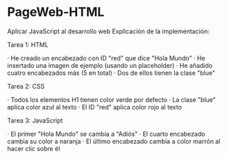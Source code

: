 # PageWeb-HTML
Aplicar JavaScript al desarrollo web 
Explicación de la implementación:

Tarea 1: HTML

· He creado un encabezado con ID "red" que dice "Hola Mundo"
· He insertado una imagen de ejemplo (usando un placeholder)
· He añadido cuatro encabezados más (5 en total)
· Dos de ellos tienen la clase "blue"

Tarea 2: CSS

· Todos los elementos H1 tienen color verde por defecto
· La clase "blue" aplica color azul al texto
· El ID "red" aplica color rojo al texto

Tarea 3: JavaScript

· El primer "Hola Mundo" se cambia a "Adiós"
· El cuarto encabezado cambia su color a naranja
· El último encabezado cambia a color marrón al hacer clic sobre él
